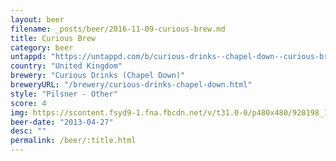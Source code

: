 ```yaml
---
layout: beer
filename: _posts/beer/2016-11-09-curious-brew.md
title: Curious Brew
category: beer
untappd: "https://untappd.com/b/curious-drinks--chapel-down--curious-brew-lager/204447"
country: "United Kingdom"
brewery: "Curious Drinks (Chapel Down)"
breweryURL: "/brewery/curious-drinks-chapel-down.html"
style: "Pilsner - Other"
score: 4
img: https://scontent.fsyd9-1.fna.fbcdn.net/v/t31.0-0/p480x480/920198_10151649174188745_1546947418_o.jpg?_nc_cat=110&_nc_sid=e007fa&_nc_ohc=HurJx0nA5G8AX-q6oLv&_nc_ht=scontent.fsyd9-1.fna&tp=6&oh=f7c3b90055cf2d31dca7498e38acd875&oe=5F9390C4
beer-date: "2013-04-27"
desc: ""
permalink: /beer/:title.html
---
```

